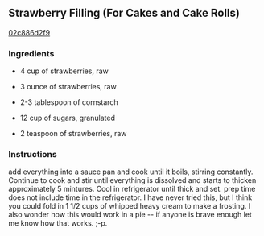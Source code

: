 ## Strawberry Filling (For Cakes and Cake Rolls)

[02c886d2f9](http://www.food.com/recipe/strawberry-filling-for-cakes-and-cake-rolls-465101)

### Ingredients

 - 4 cup of strawberries, raw

 - 3 ounce of strawberries, raw

 - 2-3 tablespoon of cornstarch

 - 12 cup of sugars, granulated

 - 2 teaspoon of strawberries, raw

### Instructions

add everything into a sauce pan and cook until it boils, stirring constantly. Continue to cook and stir until everything is dissolved and starts to thicken approximately 5 mintures. Cool in refrigerator until thick and set. prep time does not include time in the refrigerator. I have never tried this, but I think you could fold in 1 1/2 cups of whipped heavy cream to make a frosting. I also wonder how this would work in a pie -- if anyone is brave enough let me know how that works. ;-p.
